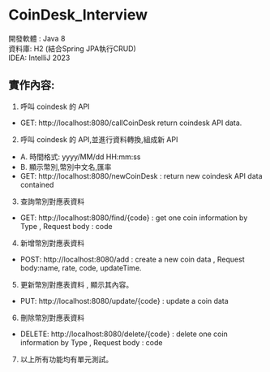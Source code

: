 # CoinDesk_Interview
開發軟體 : Java 8  
資料庫: H2 (結合Spring JPA執行CRUD)  
IDEA: IntelliJ 2023

## 實作內容:
1. 呼叫 coindesk 的 API
 - GET:  http://localhost:8080/callCoinDesk  return coindesk API data.
2. 呼叫 coindesk 的 API,並進行資料轉換,組成新 API
 - A. 時間格式: yyyy/MM/dd HH:mm:ss
 - B. 顯示幣別,幣別中文名,匯率
 - GET: http://localhost:8080/newCoinDesk : return new coindesk API data contained
3. 查詢幣別對應表資料
  - GET: http://localhost:8080/find/{code} : get one coin information by Type ,
Request body : code
4. 新增幣別對應表資料
  - POST: http://localhost:8080/add : create a new coin data ,
Request body:name, rate, code, updateTime.
5. 更新幣別對應表資料 , 顯示其內容。
  - PUT: http://localhost:8080/update/{code} : update a coin data
6. 刪除幣別對應表資料
  - DELETE: http://localhost:8080/delete/{code} : delete one coin information by Type ,
Request body : code
7. 以上所有功能均有單元測試。
